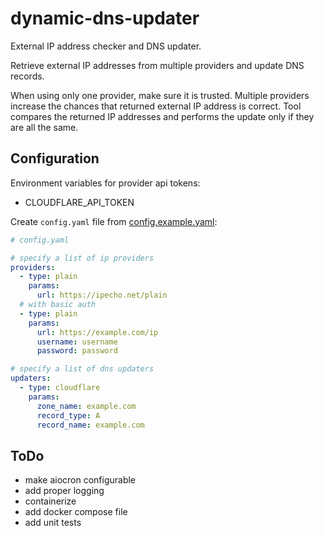 # dynamic-dns-updater

External IP address checker and DNS updater.

Retrieve external IP addresses from multiple providers and update DNS records.

When using only one provider, make sure it is trusted. Multiple providers increase the chances that returned external
IP address is correct. Tool compares the returned IP addresses and performs the update only if they are all the same.

## Configuration

Environment variables for provider api tokens:

- CLOUDFLARE_API_TOKEN

Create `config.yaml` file from [config.example.yaml](config.example.yaml):

```yaml
# config.yaml

# specify a list of ip providers
providers:
  - type: plain
    params:
      url: https://ipecho.net/plain
  # with basic auth
  - type: plain
    params:
      url: https://example.com/ip
      username: username
      password: password

# specify a list of dns updaters
updaters:
  - type: cloudflare
    params:
      zone_name: example.com
      record_type: A
      record_name: example.com
```

## ToDo

- make aiocron configurable
- add proper logging
- containerize
- add docker compose file
- add unit tests

